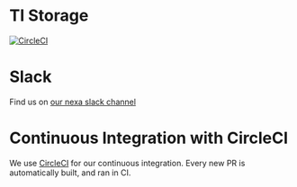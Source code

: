 # TI Storage

[![CircleCI](https://circleci.com/gh/MarketMyMarket/ti_storage.svg?style=svg&circle-token=8b43ef65646ca1b47d919826a934f3a8e1d59648)](https://circleci.com/gh/MarketMyMarket/ti_storage)

# Slack

Find us on [our nexa slack channel](http://nexahq.slack.com/ "nexahq")

# Continuous Integration with CircleCI

We use [CircleCI](http://circleci.com/ "CircleCI") for our continuous integration. Every new PR is automatically built, and ran in CI.
